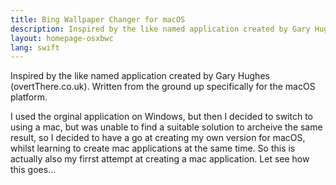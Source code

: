 ```yaml
---
title: Bing Wallpaper Changer for macOS
description: Inspired by the like named application created by Gary Hughes, written from the ground up specifically for macOS.
layout: homepage-osxbwc
lang: swift
---
```


Inspired by the like named application created by Gary Hughes (overtThere.co.uk). Written from the ground up specifically for the macOS platform.

I used the orginal application on Windows, but then I decided to switch to using a mac, but was unable to find a suitable solution to archeive the same result, so I decided to have a go at creating my own version for macOS, whilst learning to create mac applications at the same time. So this is actually also my firrst attempt at creating a mac application. Let see how this goes...
